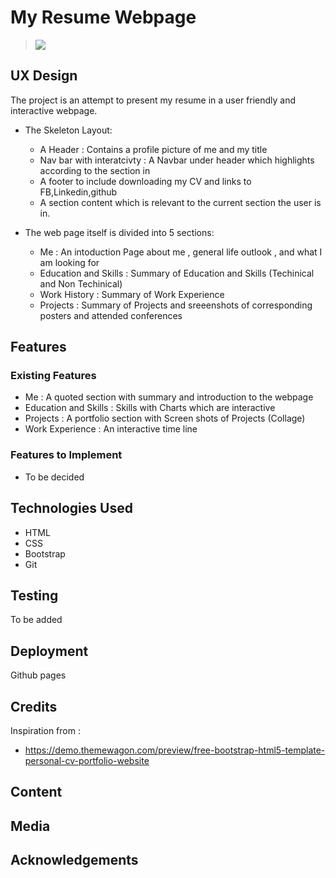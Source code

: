 # My Resume Webpage

> ![](https://github.com/rbnphlp/MyResumewebpage/blob/master/css/myresume/resume.png)

## UX Design 

The project is an attempt to present my resume in a user friendly and interactive webpage.

+ The Skeleton Layout:

    - A Header : Contains a profile picture of me and  my title 
    - Nav bar with interatcivty : A  Navbar under header which highlights according to the section in
    - A footer to include downloading my CV and links to FB,Linkedin,github
    - A section content which is relevant to the current section the user is in.


+ The web page itself is divided into 5  sections:
   - Me :  An intoduction Page about me , general life outlook , and what I am looking for
   - Education and Skills : Summary of Education and  Skills (Techinical and Non Techinical)
   - Work History : Summary of Work Experience
   - Projects : Summary of Projects and sreeenshots of corresponding posters and attended conferences




## Features 


### Existing Features
+ Me : A  quoted section with summary and introduction to the webpage
+ Education and Skills : Skills with Charts which are interactive 
+ Projects :  A portfolio section with  Screen shots of Projects (Collage)
+  Work Experience : An interactive time  line 



### Features to Implement

+ To be decided



## Technologies Used

+ HTML 
+ CSS
+ Bootstrap
+ Git 


## Testing

 To be added 


## Deployment
Github pages

## Credits

Inspiration from :

+ https://demo.themewagon.com/preview/free-bootstrap-html5-template-personal-cv-portfolio-website

## Content 

## Media

## Acknowledgements

